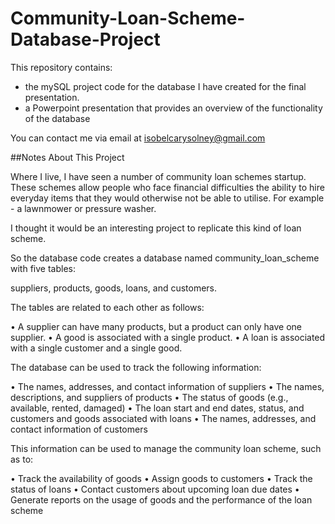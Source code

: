 # Community-Loan-Scheme-Database-Project

This repository contains: 

* the mySQL project code for the database I have created for the final presentation.
* a Powerpoint presentation that provides an overview of the functionality of the database


You can contact me via email at isobelcarysolney@gmail.com

##Notes About This Project

Where I live, I have seen a number of community loan schemes startup. These schemes allow people who face financial difficulties the ability to hire everyday items that they would otherwise not be able to utilise.  For example - a lawnmower or pressure washer. 

I thought it would be an interesting project to replicate this kind of loan scheme.

So the database code creates a database named community_loan_scheme with five tables: 

suppliers, products, goods, loans, and customers. 

The tables are related to each other as follows:

•	A supplier can have many products, but a product can only have one supplier.
•	A good is associated with a single product.
•	A loan is associated with a single customer and a single good.

The database can be used to track the following information:

•	The names, addresses, and contact information of suppliers
•	The names, descriptions, and suppliers of products
•	The status of goods (e.g., available, rented, damaged)
•	The loan start and end dates, status, and customers and goods associated with loans
•	The names, addresses, and contact information of customers

This information can be used to manage the community loan scheme, such as to:

•	Track the availability of goods
•	Assign goods to customers
•	Track the status of loans
•	Contact customers about upcoming loan due dates
•	Generate reports on the usage of goods and the performance of the loan scheme

